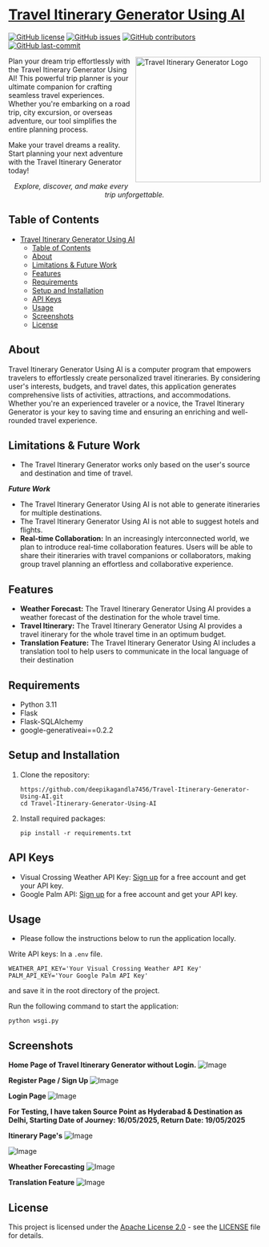 # [Travel Itinerary Generator Using AI](#Travel-Itinerary-Generator-Using-AI)


[![GitHub license](https://img.shields.io/github/license/deepikagandla7456/Travel-Itinerary-Generator-Using-AI)](LICENSE)
[![GitHub issues](https://img.shields.io/github/issues/deepikagandla7456/Travel-Itinerary-Generator-Using-AI)]()
[![GitHub contributors](https://img.shields.io/github/contributors/deepikagandla7456/Travel-Itinerary-Generator-Using-AI)]()
[![GitHub last-commit](https://img.shields.io/github/last-commit/deepikagandla7456/Travel-Itinerary-Generator-Using-AI)]()


<img title="Travel-Itinerary-Generator" align='right' src="/static/logo.png" alt="Travel Itinerary Generator Logo" width="250"/>

Plan your dream trip effortlessly with the Travel Itinerary Generator Using AI! This powerful trip planner is your ultimate companion for crafting seamless travel experiences. Whether you're embarking on a road trip, city excursion, or overseas adventure, our tool simplifies the entire planning process.


<p align="left">
Make your travel dreams a reality. Start planning your next adventure with the Travel Itinerary Generator today!
</p>
<p align="center">
<i>Explore, discover, and make every trip unforgettable.</i>
</p>

## Table of Contents

- [Travel Itinerary Generator Using AI](#travel-itinerary-generator-using-ai)
  - [Table of Contents](#table-of-contents)
  - [About](#about)
  - [Limitations \& Future Work](#limitations--future-work)
  - [Features](#features)
  - [Requirements](#requirements)
  - [Setup and Installation](#setup-and-installation)
  - [API Keys](#api-keys)
  - [Usage](#usage)
  - [Screenshots](#screenshots)
  - [License](#license)

## About

Travel Itinerary Generator Using AI is a computer program that empowers travelers to effortlessly create personalized travel itineraries. By considering user's interests, budgets, and travel dates, this application generates comprehensive lists of activities, attractions, and accommodations. Whether you're an experienced traveler or a novice, the Travel Itinerary Generator is your key to saving time and ensuring an enriching and well-rounded travel experience.

## Limitations & Future Work
- The Travel Itinerary Generator works only based on the user's source and destination and time of travel.

***Future Work***

- The Travel Itinerary Generator Using AI is not able to generate itineraries for multiple destinations.
- The Travel Itinerary Generator Using AI is not able to suggest hotels and flights.
- **Real-time Collaboration:** In an increasingly interconnected world, we plan to introduce real-time collaboration features. Users will be able to share their itineraries with travel companions or collaborators, making group travel planning an effortless and collaborative experience.

## Features

- **Weather Forecast:** The Travel Itinerary Generator Using AI provides a weather forecast of the destination for the whole travel time.
- **Travel Itinerary:** The Travel Itinerary Generator Using AI provides a travel itinerary for the whole travel time in an optimum budget.
- **Translation Feature:** The Travel Itinerary Generator Using AI includes a translation tool to help users to communicate in the local language of their destination
## Requirements

- Python 3.11
- Flask
- Flask-SQLAlchemy
- google-generativeai==0.2.2

## Setup and Installation

1. Clone the repository:

   ```shell
   https://github.com/deepikagandla7456/Travel-Itinerary-Generator-Using-AI.git
   cd Travel-Itinerary-Generator-Using-AI
2. Install required packages:

   ```shell
   pip install -r requirements.txt
   ```

## API Keys
- Visual Crossing Weather API Key: [Sign up](https://www.visualcrossing.com/weather-api) for a free account and get your API key.
- Google Palm API: [Sign up](https://makersuite.google.com) for a free account and get your API key.

## Usage
- Please follow the instructions below to run the application locally.

Write API keys: In a `.env` file.
```shell
WEATHER_API_KEY='Your Visual Crossing Weather API Key'
PALM_API_KEY='Your Google Palm API Key'
```
and save it in the root directory of the project.

Run the following command to start the application:
```shell
python wsgi.py
```

## Screenshots

**Home Page of Travel Itinerary Generator without Login.**
![Image](https://github.com/user-attachments/assets/1aaa448c-f401-4dfc-a5e7-a5aebe17586f)

**Register Page / Sign Up**
![Image](https://github.com/user-attachments/assets/a466b3f9-0612-4ce0-b7ab-3551eb48e914)

**Login Page**
![Image](https://github.com/user-attachments/assets/3afe9986-dcd2-4205-ad95-103cf5f0a1e4)

**For Testing, I have taken Source Point as Hyderabad & Destination as Delhi, Starting Date of Journey: 16/05/2025, Return Date: 19/05/2025**

**Itinerary Page's**
![Image](https://github.com/user-attachments/assets/4926ffd9-4f9e-480a-a055-9ff05b0519da)

![Image](https://github.com/user-attachments/assets/b4e61169-e7c7-4b07-80d0-26e94373eabd)

**Wheather Forecasting**
![Image](https://github.com/user-attachments/assets/d5384d48-2864-456a-bbd5-04a3e70cb630)

**Translation Feature**
![Image](https://github.com/user-attachments/assets/69c6a29c-baab-432b-8e37-510e647801b0)

## License

This project is licensed under the [Apache License 2.0](LICENSE) - see the [LICENSE](LICENSE) file for details.
